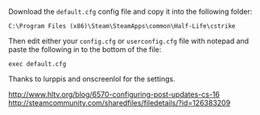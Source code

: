 Download the `default.cfg` config file and copy it into the following folder:

    C:\Program Files (x86)\Steam\SteamApps\common\Half-Life\cstrike
    
Then edit either your `config.cfg` or `userconfig.cfg` file with notepad and paste the following in to the bottom of the file:


    exec default.cfg
    
    
Thanks to lurppis and onscreenlol for the settings.

http://www.hltv.org/blog/6570-configuring-post-updates-cs-16    
http://steamcommunity.com/sharedfiles/filedetails/?id=126383209
